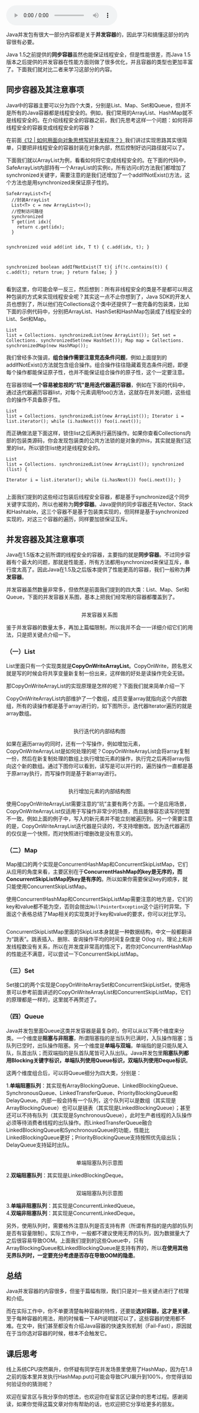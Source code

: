 <audio title="20 _ 并发容器：都有哪些“坑”需要我们填？" src="https://static001.geekbang.org/resource/audio/29/6b/29b1dc67aa9f87fdbfe6666d60fbc46b.mp3" controls="controls"></audio> 
<p>Java并发包有很大一部分内容都是关于<strong>并发容器</strong>的，因此学习和搞懂这部分的内容很有必要。</p><p>Java 1.5之前提供的<strong>同步容器</strong>虽然也能保证线程安全，但是性能很差，而Java 1.5版本之后提供的并发容器在性能方面则做了很多优化，并且容器的类型也更加丰富了。下面我们就对比二者来学习这部分的内容。</p><h2>同步容器及其注意事项</h2><p>Java中的容器主要可以分为四个大类，分别是List、Map、Set和Queue，但并不是所有的Java容器都是线程安全的。例如，我们常用的ArrayList、HashMap就不是线程安全的。在介绍线程安全的容器之前，我们先思考这样一个问题：如何将非线程安全的容器变成线程安全的容器？</p><p>在前面<a href="https://time.geekbang.org/column/article/87365">《12 | 如何用面向对象思想写好并发程序？》</a>我们讲过实现思路其实很简单，只要把非线程安全的容器封装在对象内部，然后控制好访问路径就可以了。</p><p>下面我们就以ArrayList为例，看看如何将它变成线程安全的。在下面的代码中，SafeArrayList内部持有一个ArrayList的实例c，所有访问c的方法我们都增加了synchronized关键字，需要注意的是我们还增加了一个addIfNotExist()方法，这个方法也是用synchronized来保证原子性的。</p><!-- [[[read_end]]] --><pre><code>SafeArrayList&lt;T&gt;{
  //封装ArrayList
  List&lt;T&gt; c = new ArrayList&lt;&gt;();
  //控制访问路径
  synchronized
  T get(int idx){
    return c.get(idx);
  }

  synchronized
  void add(int idx, T t) {
    c.add(idx, t);
  }

  synchronized
  boolean addIfNotExist(T t){
    if(!c.contains(t)) {
      c.add(t);
      return true;
    }
    return false;
  }
}
</code></pre><p>看到这里，你可能会举一反三，然后想到：所有非线程安全的类是不是都可以用这种包装的方式来实现线程安全呢？其实这一点不止你想到了，Java SDK的开发人员也想到了，所以他们在Collections这个类中还提供了一套完备的包装类，比如下面的示例代码中，分别把ArrayList、HashSet和HashMap包装成了线程安全的List、Set和Map。</p><pre><code>List list = Collections.
  synchronizedList(new ArrayList());
Set set = Collections.
  synchronizedSet(new HashSet());
Map map = Collections.
  synchronizedMap(new HashMap());
</code></pre><p>我们曾经多次强调，<strong>组合操作需要注意竞态条件问题</strong>，例如上面提到的addIfNotExist()方法就包含组合操作。组合操作往往隐藏着竞态条件问题，即便每个操作都能保证原子性，也并不能保证组合操作的原子性，这个一定要注意。</p><p>在容器领域<strong>一个容易被忽视的“坑”是用迭代器遍历容器</strong>，例如在下面的代码中，通过迭代器遍历容器list，对每个元素调用foo()方法，这就存在并发问题，这些组合的操作不具备原子性。</p><pre><code>List list = Collections.
  synchronizedList(new ArrayList());
Iterator i = list.iterator(); 
while (i.hasNext())
  foo(i.next());
</code></pre><p>而正确做法是下面这样，锁住list之后再执行遍历操作。如果你查看Collections内部的包装类源码，你会发现包装类的公共方法锁的是对象的this，其实就是我们这里的list，所以锁住list绝对是线程安全的。</p><pre><code>List list = Collections.
  synchronizedList(new ArrayList());
synchronized (list) {  
  Iterator i = list.iterator(); 
  while (i.hasNext())
    foo(i.next());
}    
</code></pre><p>上面我们提到的这些经过包装后线程安全容器，都是基于synchronized这个同步关键字实现的，所以也被称为<strong>同步容器</strong>。Java提供的同步容器还有Vector、Stack和Hashtable，这三个容器不是基于包装类实现的，但同样是基于synchronized实现的，对这三个容器的遍历，同样要加锁保证互斥。</p><h2>并发容器及其注意事项</h2><p>Java在1.5版本之前所谓的线程安全的容器，主要指的就是<strong>同步容器</strong>。不过同步容器有个最大的问题，那就是性能差，所有方法都用synchronized来保证互斥，串行度太高了。因此Java在1.5及之后版本提供了性能更高的容器，我们一般称为<strong>并发容器</strong>。</p><p>并发容器虽然数量非常多，但依然是前面我们提到的四大类：List、Map、Set和Queue，下面的并发容器关系图，基本上把我们经常用的容器都覆盖到了。</p><p><img src="https://static001.geekbang.org/resource/image/a2/1d/a20efe788caf4f07a4ad027639c80b1d.png" alt=""></p><center><span class="reference">并发容器关系图</span></center><p>鉴于并发容器的数量太多，再加上篇幅限制，所以我并不会一一详细介绍它们的用法，只是把关键点介绍一下。</p><h3>（一）List</h3><p>List里面只有一个实现类就是<strong>CopyOnWriteArrayList</strong>。CopyOnWrite，顾名思义就是写的时候会将共享变量新复制一份出来，这样做的好处是读操作完全无锁。</p><p>那CopyOnWriteArrayList的实现原理是怎样的呢？下面我们就来简单介绍一下</p><p>CopyOnWriteArrayList内部维护了一个数组，成员变量array就指向这个内部数组，所有的读操作都是基于array进行的，如下图所示，迭代器Iterator遍历的就是array数组。</p><p><img src="https://static001.geekbang.org/resource/image/38/10/38739130ee9f34b821b5849f4f15e710.png" alt=""></p><center><span class="reference">执行迭代的内部结构图</span></center><p>如果在遍历array的同时，还有一个写操作，例如增加元素，CopyOnWriteArrayList是如何处理的呢？CopyOnWriteArrayList会将array复制一份，然后在新复制处理的数组上执行增加元素的操作，执行完之后再将array指向这个新的数组。通过下图你可以看到，读写是可以并行的，遍历操作一直都是基于原array执行，而写操作则是基于新array进行。</p><p><img src="https://static001.geekbang.org/resource/image/b8/89/b861fb667e94c4e6ea0ca9985e63c889.png" alt=""></p><center><span class="reference">执行增加元素的内部结构图</span></center><p>使用CopyOnWriteArrayList需要注意的“坑”主要有两个方面。一个是应用场景，CopyOnWriteArrayList仅适用于写操作非常少的场景，而且能够容忍读写的短暂不一致。例如上面的例子中，写入的新元素并不能立刻被遍历到。另一个需要注意的是，CopyOnWriteArrayList迭代器是只读的，不支持增删改。因为迭代器遍历的仅仅是一个快照，而对快照进行增删改是没有意义的。</p><h3>（二）Map</h3><p>Map接口的两个实现是ConcurrentHashMap和ConcurrentSkipListMap，它们从应用的角度来看，主要区别在于<strong>ConcurrentHashMap的key是无序的，而ConcurrentSkipListMap的key是有序的</strong>。所以如果你需要保证key的顺序，就只能使用ConcurrentSkipListMap。</p><p>使用ConcurrentHashMap和ConcurrentSkipListMap需要注意的地方是，它们的key和value都不能为空，否则会抛出<code>NullPointerException</code>这个运行时异常。下面这个表格总结了Map相关的实现类对于key和value的要求，你可以对比学习。</p><p><img src="https://static001.geekbang.org/resource/image/6d/be/6da9933b6312acf3445f736262425abe.png" alt=""></p><p>ConcurrentSkipListMap里面的SkipList本身就是一种数据结构，中文一般都翻译为“跳表”。跳表插入、删除、查询操作平均的时间复杂度是 O(log n)，理论上和并发线程数没有关系，所以在并发度非常高的情况下，若你对ConcurrentHashMap的性能还不满意，可以尝试一下ConcurrentSkipListMap。</p><h3>（三）Set</h3><p>Set接口的两个实现是CopyOnWriteArraySet和ConcurrentSkipListSet，使用场景可以参考前面讲述的CopyOnWriteArrayList和ConcurrentSkipListMap，它们的原理都是一样的，这里就不再赘述了。</p><h3>（四）Queue</h3><p>Java并发包里面Queue这类并发容器是最复杂的，你可以从以下两个维度来分类。一个维度是<strong>阻塞与非阻塞</strong>，所谓阻塞指的是当队列已满时，入队操作阻塞；当队列已空时，出队操作阻塞。另一个维度是<strong>单端与双端</strong>，单端指的是只能队尾入队，队首出队；而双端指的是队首队尾皆可入队出队。Java并发包里<strong>阻塞队列都用Blocking关键字标识，单端队列使用Queue标识，双端队列使用Deque标识</strong>。</p><p>这两个维度组合后，可以将Queue细分为四大类，分别是：</p><p>1.<strong>单端阻塞队列</strong>：其实现有ArrayBlockingQueue、LinkedBlockingQueue、SynchronousQueue、LinkedTransferQueue、PriorityBlockingQueue和DelayQueue。内部一般会持有一个队列，这个队列可以是数组（其实现是ArrayBlockingQueue）也可以是链表（其实现是LinkedBlockingQueue）；甚至还可以不持有队列（其实现是SynchronousQueue），此时生产者线程的入队操作必须等待消费者线程的出队操作。而LinkedTransferQueue融合LinkedBlockingQueue和SynchronousQueue的功能，性能比LinkedBlockingQueue更好；PriorityBlockingQueue支持按照优先级出队；DelayQueue支持延时出队。</p><p><img src="https://static001.geekbang.org/resource/image/59/83/5974a10f5eb0646fa94f7ba505bfcf83.png" alt=""></p><center><span class="reference">单端阻塞队列示意图</span></center><p>2.<strong>双端阻塞队列</strong>：其实现是LinkedBlockingDeque。</p><p><img src="https://static001.geekbang.org/resource/image/1a/96/1a58ff20f1271d899b93a4f9d54ce396.png" alt=""></p><center><span class="reference">双端阻塞队列示意图</span></center><p>3.<strong>单端非阻塞队列</strong>：其实现是ConcurrentLinkedQueue。<br>
4.<strong>双端非阻塞队列</strong>：其实现是ConcurrentLinkedDeque。</p><p>另外，使用队列时，需要格外注意队列是否支持有界（所谓有界指的是内部的队列是否有容量限制）。实际工作中，一般都不建议使用无界的队列，因为数据量大了之后很容易导致OOM。上面我们提到的这些Queue中，只有ArrayBlockingQueue和LinkedBlockingQueue是支持有界的，所以<strong>在使用其他无界队列时，一定要充分考虑是否存在导致OOM的隐患</strong>。</p><h2>总结</h2><p>Java并发容器的内容很多，但鉴于篇幅有限，我们只是对一些关键点进行了梳理和介绍。</p><p>而在实际工作中，你不单要清楚每种容器的特性，还要能<strong>选对容器，这才是关键</strong>，至于每种容器的用法，用的时候看一下API说明就可以了，这些容器的使用都不难。在文中，我们甚至都没有介绍Java容器的快速失败机制（Fail-Fast），原因就在于当你选对容器的时候，根本不会触发它。</p><h2>课后思考</h2><p>线上系统CPU突然飙升，你怀疑有同学在并发场景里使用了HashMap，因为在1.8之前的版本里并发执行HashMap.put()可能会导致CPU飙升到100%，你觉得该如何验证你的猜测呢？</p><p>欢迎在留言区与我分享你的想法，也欢迎你在留言区记录你的思考过程。感谢阅读，如果你觉得这篇文章对你有帮助的话，也欢迎把它分享给更多的朋友。</p><p></p>